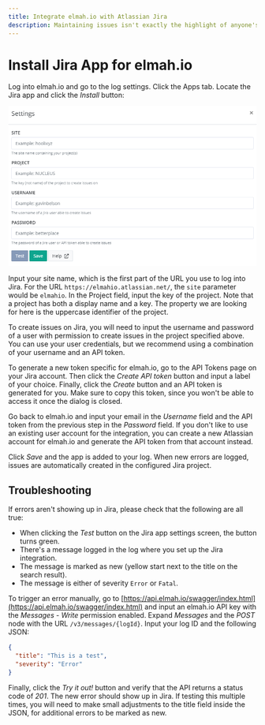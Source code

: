 ```yaml
---
title: Integrate elmah.io with Atlassian Jira
description: Maintaining issues isn't exactly the highlight of anyone's day. With the elmah.io app for Jira we automatically create all new errors from your applications in Jira.
---
```


# Install Jira App for elmah.io

Log into elmah.io and go to the log settings. Click the Apps tab. Locate the Jira app and click the *Install* button:

![Install Jira App](images/apps/jira/install_settings.png)

Input your site name, which is the first part of the URL you use to log into Jira. For the URL `https://elmahio.atlassian.net/`, the `site` parameter would be `elmahio`. In the Project field, input the key of the project. Note that a project has both a display name and a key. The property we are looking for here is the uppercase identifier of the project.

To create issues on Jira, you will need to input the username and password of a user with permission to create issues in the project specified above. You can use your user credentials, but we recommend using a combination of your username and an API token.

To generate a new token specific for elmah.io, go to the API Tokens page on your Jira account. Then click the *Create API token* button and input a label of your choice. Finally, click the *Create* button and an API token is generated for you. Make sure to copy this token, since you won't be able to access it once the dialog is closed.

Go back to elmah.io and input your email in the *Username* field and the API token from the previous step in the *Password* field. If you don't like to use an existing user account for the integration, you can create a new Atlassian account for elmah.io and generate the API token from that account instead.

Click *Save* and the app is added to your log. When new errors are logged, issues are automatically created in the configured Jira project.

## Troubleshooting

If errors aren't showing up in Jira, please check that the following are all true:

- When clicking the *Test* button on the Jira app settings screen, the button turns green.
- There's a message logged in the log where you set up the Jira integration.
- The message is marked as new (yellow start next to the title on the search result).
- The message is either of severity `Error` or `Fatal`.

To trigger an error manually, go to [https://api.elmah.io/swagger/index.html](https://api.elmah.io/swagger/index.html) and input an elmah.io API key with the *Messages* - *Write* permission enabled. Expand *Messages* and the *POST* node with the URL `/v3/messages/{logId}`. Input your log ID and the following JSON:

```json
{
  "title": "This is a test",
  "severity": "Error"
}
```

Finally, click the *Try it out!* button and verify that the API returns a status code of *201*. The new error should show up in Jira. If testing this multiple times, you will need to make small adjustments to the title field inside the JSON, for additional errors to be marked as new.